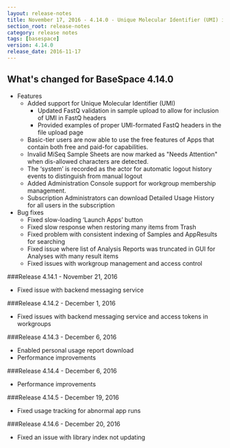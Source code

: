 ```yaml
---
layout: release-notes
title: November 17, 2016 - 4.14.0 - Unique Molecular Identifier (UMI) in FastQ
section_root: release-notes
category: release notes
tags: [basespace]
version: 4.14.0
release_date: 2016-11-17
---
```


## What's changed for BaseSpace 4.14.0


- Features
  - Added support for Unique Molecular Identifier (UMI)
      - Updated FastQ validation in sample upload to allow for inclusion of UMI in FastQ headers
      - Provided examples of proper UMI-formated FastQ headers in the file upload page
  - Basic-tier users are now able to use the free features of Apps that contain both free and paid-for capabilities.
  - Invalid MiSeq Sample Sheets are now marked as "Needs Attention" when dis-allowed characters are detected.
  - The ‘system’ is recorded as the actor for automatic logout history events to distinguish from manual logout
  - Added Administration Console support for workgroup membership management.
  - Subscription Administrators can download Detailed Usage History for all users in the subscription
- Bug fixes
  - Fixed slow-loading ‘Launch Apps’ button
  - Fixed slow response when restoring many items from Trash
  - Fixed problem with consistent indexing of Samples and AppResults for searching
  - Fixed issue where list of Analysis Reports was truncated in GUI for Analyses with many result items
  - Fixed issues with workgroup management and access control

###Release 4.14.1 - November 21, 2016
- Fixed issue with backend messaging service

###Release 4.14.2 - December 1, 2016
- Fixed issues with backend messaging service and access tokens in workgroups

###Release 4.14.3 - December 6, 2016
- Enabled personal usage report download
- Performance improvements

###Release 4.14.4 - December 6, 2016
- Performance improvements

###Release 4.14.5 - December 19, 2016
- Fixed usage tracking for abnormal app runs

###Release 4.14.6 - December 20, 2016
- Fixed an issue with library index not updating